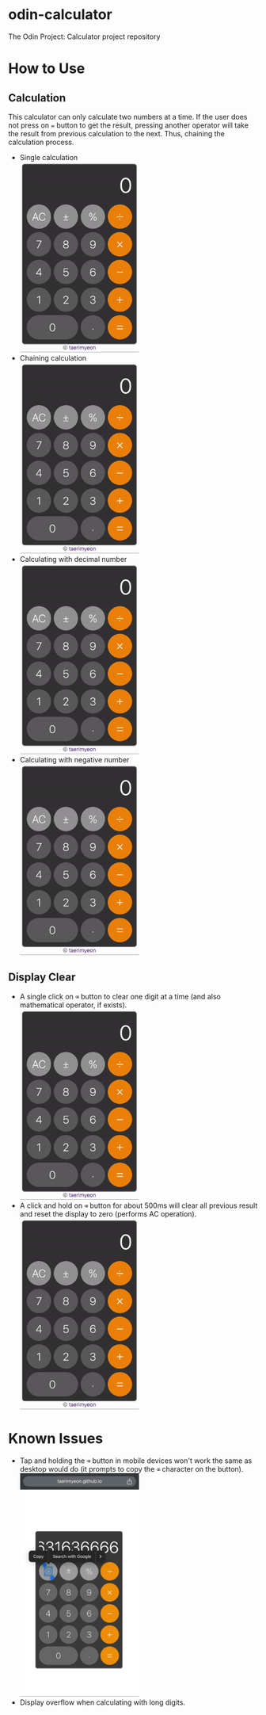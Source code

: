 # odin-calculator
The Odin Project: Calculator project repository

# How to Use
## Calculation
This calculator can only calculate two numbers at a time. If the user does not press on `=` button to get the result, pressing another operator will take the result from previous calculation to the next. Thus, chaining the calculation process.
- Single calculation  
[<img src="./docs/images/Calculate_single.gif" alt="single_calculation" width="240"/>](./docs/images/Calculate_single.gif)
- Chaining calculation  
[<img src="./docs/images/Calculate_chaining.gif" alt="chaining_calculation" width="240"/>](./docs/images/Calculate_chaining.gif)
- Calculating with decimal number  
[<img src="./docs/images/Calculate_decimal.gif" alt="decimal_calculation" width="240"/>](./docs/images/Calculate_decimal.gif)
- Calculating with negative number  
[<img src="./docs/images/Calculate_negative.gif" alt="negative_calculation" width="240"/>](./docs/images/Calculate_negative.gif)
## Display Clear
- A single click on `⌫` button to clear one digit at a time (and also mathematical operator, if exists).  
[<img src="./docs/images/Delete_single.gif" alt="single_clear" width="240"/>](./docs/images/Delete_single.gif)
- A click and hold on `⌫` button for about 500ms will clear all previous result and reset the display to zero (performs AC operation).  
[<img src="./docs/images/Delete_all.gif" alt="all_clear" width="240"/>](./docs/images/Delete_all.gif)

# Known Issues
- Tap and holding the `⌫` button in mobile devices won't work the same as desktop would do (it prompts to copy the `⌫` character on the button).  
[<img src="./docs/images/AC_button.jpg" alt="tap_and_hold_ac_mobile" width="240"/>](./docs/images/AC_button.jpg)
- Display overflow when calculating with long digits.
